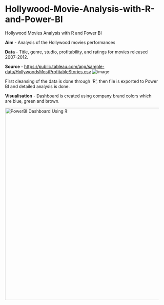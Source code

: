 # Hollywood-Movie-Analysis-with-R-and-Power-BI
Hollywood Movies Analysis with R and Power BI

**Aim** - Analysis of the Hollywood movies performances 

**Data** - Title, genre, studio, profitability, and ratings for movies released 2007-2012.

**Source** - https://public.tableau.com/app/sample-data/HollywoodsMostProfitableStories.csv
![image](https://user-images.githubusercontent.com/129056615/228066117-322e5c75-4942-44c5-be68-f11b621032f6.png)


First cleansing of the data is done  through 'R', then file is exported to Power BI and detailed analysis is done.
 
**Visualisation** - Dashboard is created using company brand colors which are blue, green and brown. 

<img width="629" alt="PowerBI Dashboard Using R" src="https://user-images.githubusercontent.com/129056615/228061415-f4305cf6-7066-4661-bcd9-5bc0df761162.PNG">

